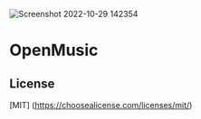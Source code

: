 ![Screenshot 2022-10-29 142354](https://user-images.githubusercontent.com/101067244/198849379-27d024d4-c5ca-44e7-89b1-623672bc6d61.png)
# OpenMusic
## License
[MIT] (https://choosealicense.com/licenses/mit/)
